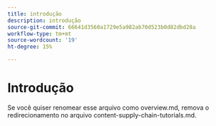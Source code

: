```yaml
---
title: introdução
description: introdução
source-git-commit: 66641d3560a1729e5a982ab70d523b0d82dbd28a
workflow-type: tm+mt
source-wordcount: '19'
ht-degree: 15%

---
```


# Introdução

Se você quiser renomear esse arquivo como overview.md, remova o redirecionamento no arquivo content-supply-chain-tutorials.md.
